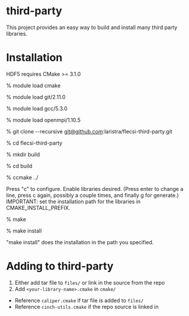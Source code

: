 # third-party

This project provides an easy way to build and install many third party
libraries.

# Installation

HDF5 requires CMake >= 3.1.0

% module load cmake

% module load git/2.11.0

% module load gcc/5.3.0

% module load openmpi/1.10.5

% git clone --recursive git@github.com:laristra/flecsi-third-party.git

% cd flecsi-third-party

% mkdir build

% cd build

% ccmake ../

Press "c" to configure. Enable libraries desired. (Press enter to change
a line, press c again, possibly a couple times, and finally g for generate.)
IMPORTANT: set the installation path for the libraries in CMAKE_INSTALL_PREFIX.

% make

% make install

"make install" does the installation in the path you specified.

# Adding to third-party

1. Either add tar file to `files/` or link in the source from the repo
2. Add `<your-library-name>.cmake` in `cmake/`
  - Reference `caliper.cmake` if tar file is added to `files/`
  - Reference `cinch-utils.cmake` if the repo source is linked in
